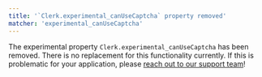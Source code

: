 ```yaml
---
title: '`Clerk.experimental_canUseCaptcha` property removed'
matcher: 'experimental_canUseCaptcha'
---
```


The experimental property `Clerk.experimental_canUseCaptcha` has been removed. There is no replacement for this functionality currently. If this is problematic for your application, please [reach out to our support team](https://clerk.com/support)!
